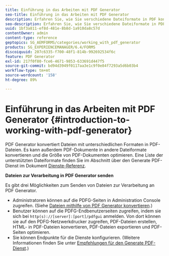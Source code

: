 ```yaml
---
title: Einführung in das Arbeiten mit PDF Generator
seo-title: Einführung in das Arbeiten mit PDF Generator
description: Erfahren Sie, wie Sie verschiedene Dateiformate in PDF konvertieren.
seo-description: Erfahren Sie, wie Sie verschiedene Dateiformate in PDF konvertieren.
uuid: 1bf3a811-ef8d-481e-8b8d-1a910da8c57d
contentOwner: admin
content-type: reference
geptopics: SG_AEMFORMS/categories/working_with_pdf_generator
products: SG_EXPERIENCEMANAGER/6.4/FORMS
discoiquuid: 207c6335-f700-48f1-814b-992692534f6c
feature: PDF Generator
exl-id: 217f0f80-fce6-4671-9853-633691d447f5
source-git-commit: bd94d3949f0117aa3e1c9f0e84f7293a5d6b03b4
workflow-type: tm+mt
source-wordcount: '158'
ht-degree: 89%

---
```


# Einführung in das Arbeiten mit PDF Generator {#introduction-to-working-with-pdf-generator}

PDF Generator konvertiert Dateien mit unterschiedlichen Formaten in PDF-Dateien. Es kann außerdem PDF-Dokumente in andere Dateiformate konvertieren und die Größe von PDF-Dokumenten optimieren. Eine Liste der unterstützten Dateiformate finden Sie im Abschnitt über den Generate PDF-Dienst im Dokument [Dienste-Referenz](https://www.adobe.com/go/learn_aemforms_services_63).

**Dateien zur Verarbeitung in PDF Generator senden**

Es gibt drei Möglichkeiten zum Senden von Dateien zur Verarbeitung an PDF Generator.

* Administratoren können auf die PDFG-Seiten in Administration Console zugreifen. (Siehe [Dateien mithilfe von PDF Generator konvertieren](/help/forms/using/admin-help/converting-files-using-pdf-generator.md).)
* Benutzer können auf die PDFG-Endbenutzerseiten zugreifen, indem sie sich bei `http(s)://[server]:[port]/pdfgui` anmelden. Von dort können sie auf den PDFG-Netzwerkdrucker zugreifen, PDF-Dateien erstellen, HTML- in PDF-Dateien konvertieren, PDF-Dateien exportieren und PDF-Seiten optimieren.
* Sie können Endpunkte für die Dienste konfigurieren. (Weitere Informationen finden Sie unter <!--Fix broken link Managing Endpoints and --> [Empfehlungen für den Generate PDF-Dienst](/help/forms/using/admin-help/configuring-watched-folder-endpoints.md#generate-pdf-service-recommendations).)
